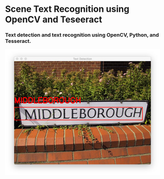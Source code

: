      
# Scene Text Recognition using OpenCV and Teseeract      
 ### Text detection and text recognition using OpenCV, Python, and Tesseract.
 
 
<img align="left" src="https://github.com/Vikrant-Deshmukh/Scene-Text-Recognition-OpenCV/blob/master/examples/1.jpg" >

